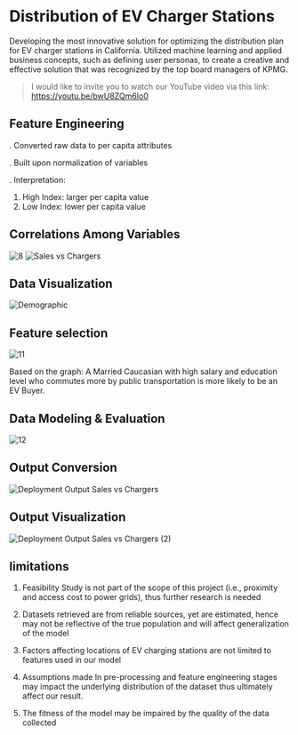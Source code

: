 # Distribution of EV Charger Stations
Developing the most innovative solution for optimizing the distribution plan for EV charger stations in California. Utilized machine learning and applied business concepts, such as defining user personas, to create a creative and effective solution that was recognized by the top board managers of KPMG.

> I would like to invite you to watch our YouTube video via this link:
https://youtu.be/bwU8ZQm6Io0

## Feature Engineering
. Converted raw data to per capita attributes

. Built upon normalization of variables

. Interpretation:
1. High Index: larger per capita value             
2. Low Index: lower per capita value     

## Correlations Among Variables
![8](https://user-images.githubusercontent.com/88157400/231634704-22cdc33a-e33e-4cce-8ae5-f62a8ccdb1b0.jpg)
![Sales vs  Chargers](https://user-images.githubusercontent.com/88157400/231634948-226bfb88-14c4-49ac-ae20-450702e9753a.jpg)


## Data Visualization
![Demographic](https://user-images.githubusercontent.com/88157400/231634929-a937b7dd-b0ea-431d-9038-b870ac171ffc.jpg)


## Feature selection
![11](https://user-images.githubusercontent.com/88157400/231634787-050099f6-e5f9-4830-8974-d302b630c34c.jpg)


Based on the graph:
A Married Caucasian with high salary and education level who commutes more by public transportation is more likely to be an EV Buyer. 

## Data Modeling & Evaluation
![12](https://user-images.githubusercontent.com/88157400/231634833-fc64b56c-c78b-45ff-abd8-861e29ffbf0f.jpg)

## Output Conversion
![Deployment Output Sales vs  Chargers](https://user-images.githubusercontent.com/88157400/231635011-68677797-0d24-40e4-bc05-0b60a669959e.jpg)


## Output Visualization
![Deployment Output Sales vs  Chargers (2)](https://user-images.githubusercontent.com/88157400/231635020-fde07b5b-ad9c-4301-bcf2-f9ed06843158.jpg)


## limitations

1. Feasibility Study is not part of the scope of this project (i.e., proximity and access cost to power grids), thus further research is needed

2. Datasets retrieved are from reliable sources, yet are estimated, hence may not be reflective of the true population and will affect generalization of the model 

3. Factors affecting locations of EV charging stations are not limited to features used in our model

4. Assumptions made In pre-processing and feature engineering stages may impact the underlying distribution of the dataset thus ultimately affect our result. 

5. The fitness of the model may be impaired by the quality of the data collected
